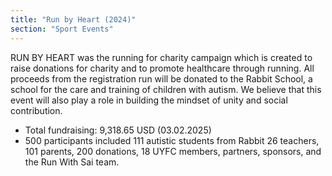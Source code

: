 ```yaml
---
title: "Run by Heart (2024)"
section: "Sport Events"
---
```


RUN BY HEART was the running for charity campaign which is created to raise donations for charity and to promote healthcare through running. All proceeds from the registration run will be donated to the Rabbit School, a school for the care and training of children with autism. We believe that this event will also play a role in building the mindset of unity and social contribution.

- Total fundraising: 9,318.65 USD (03.02.2025)
- 500 participants included 111 autistic students from Rabbit 26 teachers, 101 parents, 200 donations, 18 UYFC members, partners, sponsors, and the Run With Sai team.